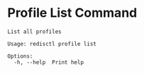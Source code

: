 # Profile List Command

```text
List all profiles

Usage: redisctl profile list

Options:
  -h, --help  Print help
```

